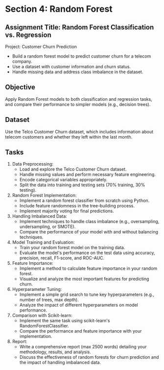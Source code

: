 # **Section 4: Random Forest**  
## **Assignment Title: Random Forest Classification vs. Regression**

Project: Customer Churn Prediction
* Build a random forest model to predict customer churn for a telecom company.
* Use a dataset with customer information and churn status.
* Handle missing data and address class imbalance in the dataset.

## Objective
Apply Random Forest models to both classification and regression tasks, and compare their performance to simpler models (e.g., decision trees).

## Dataset
Use the Telco Customer Churn dataset, which includes information about telecom customers and whether they left within the last month.

## Tasks
1. Data Preprocessing:
    * Load and explore the Telco Customer Churn dataset.
    * Handle missing values and perform necessary feature engineering.
    * Encode categorical variables appropriately.
    * Split the data into training and testing sets (70% training, 30% testing).
2. Random Forest Implementation:
    * Implement a random forest classifier from scratch using Python.
    * Include feature randomness in the tree-building process.
    * Implement majority voting for final predictions.
3. Handling Imbalanced Data:
    * Implement techniques to handle class imbalance (e.g., oversampling, undersampling, or SMOTE).
    * Compare the performance of your model with and without balancing techniques.
4. Model Training and Evaluation:
    * Train your random forest model on the training data.
    * Evaluate the model's performance on the test data using accuracy, precision, recall, F1-score, and ROC-AUC.
5. Feature Importance:
    * Implement a method to calculate feature importance in your random forest.
    * Visualize and analyze the most important features for predicting churn.
6. Hyperparameter Tuning:
    * Implement a simple grid search to tune key hyperparameters (e.g., number of trees, max depth).
    * Analyze the impact of different hyperparameters on model performance.
7. Comparison with Scikit-learn:
    * Implement the same task using scikit-learn's RandomForestClassifier.
    * Compare the performance and feature importance with your implementation.
8. Report:
    * Write a comprehensive report (max 2500 words) detailing your methodology, results, and analysis.
    * Discuss the effectiveness of random forests for churn prediction and the impact of handling imbalanced data.